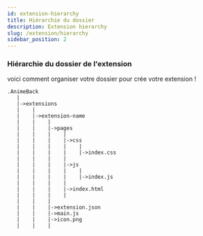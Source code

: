 ```yaml
---
id: extension-hierarchy
title: Hiérarchie du dossier
description: Extension hierarchy
slug: /extension/hierarchy
sidebar_position: 2
---
```


### Hiérarchie du dossier de l'extension

voici comment organiser votre dossier pour crée votre extension !
```
.AnimeBack
   |
   |->extensions
   |    |
   |    |->extension-name
   |    |    |
   |    |    |->pages
   |    |    |    |
   |    |    |    |->css
   |    |    |    |    |
   |    |    |    |    |->index.css
   |    |    |    |
   |    |    |    |->js
   |    |    |    |    |
   |    |    |    |    |->index.js
   |    |    |    |
   |    |    |    |->index.html
   |    |    |    |
   |    |    |
   |    |    |->extension.json
   |    |    |->main.js
   |    |    |->icon.png
   |    |    |
```